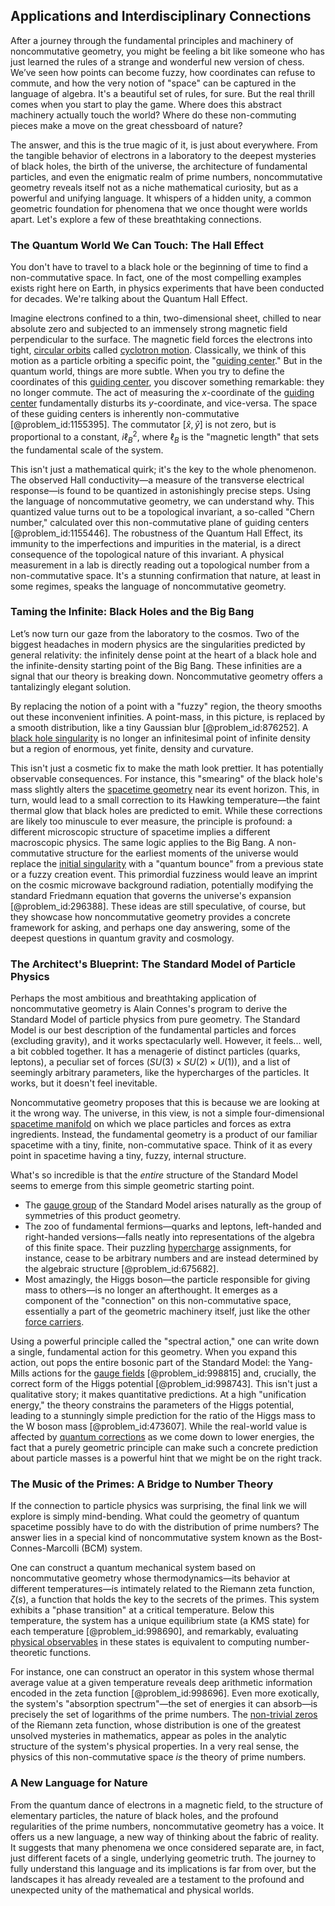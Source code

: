 ## Applications and Interdisciplinary Connections

After a journey through the fundamental principles and machinery of noncommutative geometry, you might be feeling a bit like someone who has just learned the rules of a strange and wonderful new version of chess. We’ve seen how points can become fuzzy, how coordinates can refuse to commute, and how the very notion of "space" can be captured in the language of algebra. It's a beautiful set of rules, for sure. But the real thrill comes when you start to play the game. Where does this abstract machinery actually touch the world? Where do these non-commuting pieces make a move on the great chessboard of nature?

The answer, and this is the true magic of it, is just about everywhere. From the tangible behavior of electrons in a laboratory to the deepest mysteries of black holes, the birth of the universe, the architecture of fundamental particles, and even the enigmatic realm of prime numbers, noncommutative geometry reveals itself not as a niche mathematical curiosity, but as a powerful and unifying language. It whispers of a hidden unity, a common geometric foundation for phenomena that we once thought were worlds apart. Let's explore a few of these breathtaking connections.

### The Quantum World We Can Touch: The Hall Effect

You don't have to travel to a black hole or the beginning of time to find a non-commutative space. In fact, one of the most compelling examples exists right here on Earth, in physics experiments that have been conducted for decades. We're talking about the Quantum Hall Effect.

Imagine electrons confined to a thin, two-dimensional sheet, chilled to near absolute zero and subjected to an immensely strong magnetic field perpendicular to the surface. The magnetic field forces the electrons into tight, [circular orbits](@article_id:178234) called [cyclotron motion](@article_id:276103). Classically, we think of this motion as a particle orbiting a specific point, the "[guiding center](@article_id:189236)." But in the quantum world, things are more subtle. When you try to define the coordinates of this [guiding center](@article_id:189236), you discover something remarkable: they no longer commute. The act of measuring the $x$-coordinate of the [guiding center](@article_id:189236) fundamentally disturbs its $y$-coordinate, and vice-versa. The space of these guiding centers is inherently non-commutative [@problem_id:1155395]. The commutator $[\hat{x}, \hat{y}]$ is not zero, but is proportional to a constant, $i\ell_B^2$, where $\ell_B$ is the "magnetic length" that sets the fundamental scale of the system.

This isn't just a mathematical quirk; it's the key to the whole phenomenon. The observed Hall conductivity—a measure of the transverse electrical response—is found to be quantized in astonishingly precise steps. Using the language of noncommutative geometry, we can understand why. This quantized value turns out to be a topological invariant, a so-called "Chern number," calculated over this non-commutative plane of guiding centers [@problem_id:1155446]. The robustness of the Quantum Hall Effect, its immunity to the imperfections and impurities in the material, is a direct consequence of the topological nature of this invariant. A physical measurement in a lab is directly reading out a topological number from a non-commutative space. It's a stunning confirmation that nature, at least in some regimes, speaks the language of noncommutative geometry.

### Taming the Infinite: Black Holes and the Big Bang

Let’s now turn our gaze from the laboratory to the cosmos. Two of the biggest headaches in modern physics are the singularities predicted by general relativity: the infinitely dense point at the heart of a black hole and the infinite-density starting point of the Big Bang. These infinities are a signal that our theory is breaking down. Noncommutative geometry offers a tantalizingly elegant solution.

By replacing the notion of a point with a "fuzzy" region, the theory smooths out these inconvenient infinities. A point-mass, in this picture, is replaced by a smooth distribution, like a tiny Gaussian blur [@problem_id:876252]. A [black hole singularity](@article_id:157851) is no longer an infinitesimal point of infinite density but a region of enormous, yet finite, density and curvature.

This isn't just a cosmetic fix to make the math look prettier. It has potentially observable consequences. For instance, this "smearing" of the black hole's mass slightly alters the [spacetime geometry](@article_id:139003) near its event horizon. This, in turn, would lead to a small correction to its Hawking temperature—the faint thermal glow that black holes are predicted to emit. While these corrections are likely too minuscule to ever measure, the principle is profound: a different microscopic structure of spacetime implies a different macroscopic physics. The same logic applies to the Big Bang. A non-commutative structure for the earliest moments of the universe would replace the [initial singularity](@article_id:264406) with a "quantum bounce" from a previous state or a fuzzy creation event. This primordial fuzziness would leave an imprint on the cosmic microwave background radiation, potentially modifying the standard Friedmann equation that governs the universe's expansion [@problem_id:296388]. These ideas are still speculative, of course, but they showcase how noncommutative geometry provides a concrete framework for asking, and perhaps one day answering, some of the deepest questions in quantum gravity and cosmology.

### The Architect's Blueprint: The Standard Model of Particle Physics

Perhaps the most ambitious and breathtaking application of noncommutative geometry is Alain Connes's program to derive the Standard Model of particle physics from pure geometry. The Standard Model is our best description of the fundamental particles and forces (excluding gravity), and it works spectacularly well. However, it feels... well, a bit cobbled together. It has a menagerie of distinct particles (quarks, leptons), a peculiar set of forces ($SU(3) \times SU(2) \times U(1)$), and a list of seemingly arbitrary parameters, like the hypercharges of the particles. It works, but it doesn't feel inevitable.

Noncommutative geometry proposes that this is because we are looking at it the wrong way. The universe, in this view, is not a simple four-dimensional [spacetime manifold](@article_id:261598) on which we place particles and forces as extra ingredients. Instead, the fundamental geometry is a product of our familiar spacetime with a tiny, finite, non-commutative space. Think of it as every point in spacetime having a tiny, fuzzy, internal structure.

What's so incredible is that the *entire* structure of the Standard Model seems to emerge from this simple geometric starting point.
-   The [gauge group](@article_id:144267) of the Standard Model arises naturally as the group of symmetries of this product geometry.
-   The zoo of fundamental fermions—quarks and leptons, left-handed and right-handed versions—falls neatly into representations of the algebra of this finite space. Their puzzling [hypercharge](@article_id:186163) assignments, for instance, cease to be arbitrary numbers and are instead determined by the algebraic structure [@problem_id:675682].
-   Most amazingly, the Higgs boson—the particle responsible for giving mass to others—is no longer an afterthought. It emerges as a component of the "connection" on this non-commutative space, essentially a part of the geometric machinery itself, just like the other [force carriers](@article_id:160940).

Using a powerful principle called the "spectral action," one can write down a single, fundamental action for this geometry. When you expand this action, out pops the entire bosonic part of the Standard Model: the Yang-Mills actions for the [gauge fields](@article_id:159133) [@problem_id:998815] and, crucially, the correct form of the Higgs potential [@problem_id:998743]. This isn't just a qualitative story; it makes quantitative predictions. At a high "unification energy," the theory constrains the parameters of the Higgs potential, leading to a stunningly simple prediction for the ratio of the Higgs mass to the W boson mass [@problem_id:473607]. While the real-world value is affected by [quantum corrections](@article_id:161639) as we come down to lower energies, the fact that a purely geometric principle can make such a concrete prediction about particle masses is a powerful hint that we might be on the right track.

### The Music of the Primes: A Bridge to Number Theory

If the connection to particle physics was surprising, the final link we will explore is simply mind-bending. What could the geometry of quantum spacetime possibly have to do with the distribution of prime numbers? The answer lies in a special kind of noncommutative system known as the Bost-Connes-Marcolli (BCM) system.

One can construct a quantum mechanical system based on noncommutative geometry whose thermodynamics—its behavior at different temperatures—is intimately related to the Riemann zeta function, $\zeta(s)$, a function that holds the key to the secrets of the primes. This system exhibits a "phase transition" at a critical temperature. Below this temperature, the system has a unique equilibrium state (a KMS state) for each temperature [@problem_id:998690], and remarkably, evaluating [physical observables](@article_id:154198) in these states is equivalent to computing number-theoretic functions.

For instance, one can construct an operator in this system whose thermal average value at a given temperature reveals deep arithmetic information encoded in the zeta function [@problem_id:998696]. Even more exotically, the system's "absorption spectrum"—the set of energies it can absorb—is precisely the set of logarithms of the prime numbers. The [non-trivial zeros](@article_id:172384) of the Riemann zeta function, whose distribution is one of the greatest unsolved mysteries in mathematics, appear as poles in the analytic structure of the system's physical properties. In a very real sense, the physics of this non-commutative space *is* the theory of prime numbers.

### A New Language for Nature

From the quantum dance of electrons in a magnetic field, to the structure of elementary particles, the nature of black holes, and the profound regularities of the prime numbers, noncommutative geometry has a voice. It offers us a new language, a new way of thinking about the fabric of reality. It suggests that many phenomena we once considered separate are, in fact, just different facets of a single, underlying geometric truth. The journey to fully understand this language and its implications is far from over, but the landscapes it has already revealed are a testament to the profound and unexpected unity of the mathematical and physical worlds.